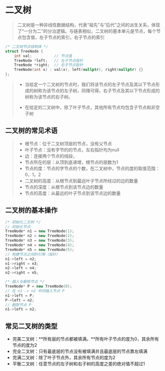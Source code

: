 # 二叉树

>
>
>二叉树是一种非线性数据结构，代表“祖先”与“后代”之间的派生关系，体现了“一分为二”的分治逻辑。与链表相似，二叉树的基本单元是节点，每个节点包含值，左子节点的索引，右子节点的索引

```c++
/* 二叉树节点结构体 */
struct TreeNode {
    int val;          // 节点值
    TreeNode *left;   // 左子节点指针
    TreeNode *right;  // 右子节点指针
    TreeNode(int x) : val(x), left(nullptr), right(nullptr) {}
};
```

>
>
>* 当给定一个二叉树的节点时，我们将该节点的左子节点及其以下节点形成的树称为该节点的左子树，同理可得，右子节点及其以下节点形成的树称为该节点的右子树。
>
>* 在给定的二叉树中，除了叶子节点，其他所有节点均包含子节点和非空子树

## 二叉树的常见术语

>
>
>* 根节点：位于二叉树顶层的节点，没有父节点
>* 叶子节点：没有字节的的节点，左右指针均为null
>* 边：连接两个节点的线段，
>* 节点所在的层：从顶到底递增，根节点的层数为1
>* 节点的度：节点的字节点的个数，在二叉树中，节点的度的取值范围：0，1，2
>* 二叉树的高度：从根节点到最远叶子节点所经过的边的数量
>* 节点的深度：从根节点到该节点边的数量
>* 节点的高度：从最远的叶子节点到该节点边的数量

## 二叉树的基本操作

```c++
/* 初始化二叉树 */
// 初始化节点
TreeNode* n1 = new TreeNode(1);
TreeNode* n2 = new TreeNode(2);
TreeNode* n3 = new TreeNode(3);
TreeNode* n4 = new TreeNode(4);
TreeNode* n5 = new TreeNode(5);
// 构建节点之间的引用（指针）
n1->left = n2;
n1->right = n3;
n2->left = n4;
n2->right = n5;
```

```c++
/* 插入与删除节点 */
TreeNode* P = new TreeNode(0);
// 在 n1 -> n2 中间插入节点 P
n1->left = P;
P->left = n2;
// 删除节点 P
n1->left = n2;
```

## 常见二叉树的类型

* 完美二叉树：**所有层的节点都被填满。**所有叶子节点的度为0，其余所有节点的度为2
* 完全二叉树：只有最底层的节点没有被填满并且最底层的节点靠左填满
* 完满二叉树：除了叶子节点外，其余所有节点的度为2
* 平衡二叉树：任意节点的左子树和右子树的高度之差的绝对值不超过1